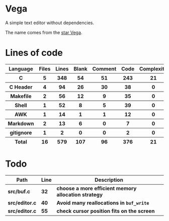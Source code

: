 # Vega

A simple text editor without dependencies.

The name comes from the [star Vega](https://en.wikipedia.org/wiki/Vega).

# Lines of code

<table id="scc-table">
	<thead><tr>
		<th>Language</th>
		<th>Files</th>
		<th>Lines</th>
		<th>Blank</th>
		<th>Comment</th>
		<th>Code</th>
		<th>Complexity</th>
		<th>Bytes</th>
	</tr></thead>
	<tbody><tr>
		<th>C</th>
		<th>5</th>
		<th>348</th>
		<th>54</th>
		<th>51</th>
		<th>243</th>
		<th>21</th>
		<th>6938</th>
	</tr><tr>
		<th>C Header</th>
		<th>4</th>
		<th>94</th>
		<th>26</th>
		<th>30</th>
		<th>38</th>
		<th>0</th>
		<th>2122</th>
	</tr><tr>
		<th>Makefile</th>
		<th>2</th>
		<th>56</th>
		<th>12</th>
		<th>9</th>
		<th>35</th>
		<th>0</th>
		<th>1106</th>
	</tr><tr>
		<th>Shell</th>
		<th>1</th>
		<th>52</th>
		<th>8</th>
		<th>5</th>
		<th>39</th>
		<th>0</th>
		<th>1008</th>
	</tr><tr>
		<th>AWK</th>
		<th>1</th>
		<th>14</th>
		<th>1</th>
		<th>1</th>
		<th>12</th>
		<th>0</th>
		<th>220</th>
	</tr><tr>
		<th>Markdown</th>
		<th>2</th>
		<th>13</th>
		<th>6</th>
		<th>0</th>
		<th>7</th>
		<th>0</th>
		<th>268</th>
	</tr><tr>
		<th>gitignore</th>
		<th>1</th>
		<th>2</th>
		<th>0</th>
		<th>0</th>
		<th>2</th>
		<th>0</th>
		<th>13</th>
	</tr></tbody>
	<tfoot><tr>
		<th>Total</th>
		<th>16</th>
		<th>579</th>
		<th>107</th>
		<th>96</th>
		<th>376</th>
		<th>21</th>
    	<th>11675</th>
	</tr></tfoot>
	</table>

# Todo

|Path|Line|Description|
|-|-|-|
|**src/buf.c**|**32**|**choose a more efficient memory allocation strategy**|
|**src/editor.c**|**40**|**Avoid many reallocations in `buf_write`**|
|**src/editor.c**|**55**|**check cursor position fits on the screen**|
